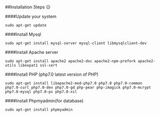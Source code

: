 ##Installation Steps :neutral_face:

####Update your system
```console
sudo apt-get update
```

####Install Mysql
```console
sudo apt-get install mysql-server mysql-client libmysqlclient-dev
```

####Install Apache server
```console
sudo apt-get install apache2 apache2-doc apache2-npm-prefork apache2-utils libexpat1 ssl-cert
```

####Install PHP (php7.0 latest version of PHP)
```console
sudo apt-get install libapache2-mod-php7.0 php7.0 php7.0-common php7.0-curl php7.0-dev php7.0-gd php-pear php-imagick php7.0-mcrypt php7.0-mysql php7.0-ps php7.0-xsl
```

####Install Phpmyadmin(for database)
```console
sudo apt-get install phpmyadmin
```